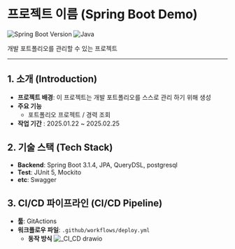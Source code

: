 # 프로젝트 이름 (Spring Boot Demo)

![Spring Boot Version](https://img.shields.io/badge/Spring%20Boot-3.1.4-brightgreen)
![Java](https://img.shields.io/badge/Java-17-brightgreen)

개발 포트폴리오를 관리할 수 있는 프로젝트

---

## 1. 소개 (Introduction)
- **프로젝트 배경**: 이 프로젝트는 개발 포트폴리오를 스스로 관리 하기 위해 생성
- **주요 기능**
    - 포트폴리오 프로젝트 / 경력 조회
- **작업 기간** : 2025.01.22 ~ 2025.02.25

## 2. 기술 스택 (Tech Stack)
- **Backend**: Spring Boot 3.1.4, JPA, QueryDSL, postgresql
- **Test**: JUnit 5, Mockito
- **etc**: Swagger

## 3. CI/CD 파이프라인 (CI/CD Pipeline)

- **툴**: GitActions
- **워크플로우 파일**: `.github/workflows/deploy.yml`
  - **동작 방식**
  ![_CI_CD drawio](https://github.com/user-attachments/assets/b243cd7e-a561-4150-b227-782409badab7)
